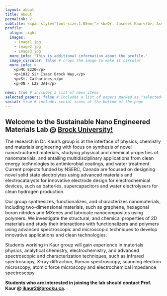 ```yaml
---
layout: about
title: About
permalink: /
subtitle: <span style="font-size:1.05em;"> <b>Dr. Jasneet Kaur</b>, Assistant Professor, Physics and Engineering at <a href='https://brocku.ca/'>Brock University</a>. <br/></span><br>
profile:
  align: right
  images:
    - image1.jpg
    - image2.jpg
    - image3.jpg
  more_info: "This is additional information about the profile."
  image_circular: false # crops the image to make it circular
  more_info: >
    <p>MC E220</p>
    <p>1812 Sir Isaac Brock Way,</p>
    <p>St. Catharines,</p>
    <p>ON - L2S 3A1</p>

news: true # includes a list of news items
selected_papers: false # includes a list of papers marked as "selected={true}"
social: true # includes social icons at the bottom of the page
---
```



<h2>Welcome to the Sustainable Nano Engineered Materials Lab @ <a href='https://brocku.ca/'>Brock University!</a></h2>

<span style="font-size:1.05em;">The research in Dr. Kaur’s group is at the interface of physics, chemistry and materials engineering with focus on synthesis of novel nanostructured materials, studying physical and chemical properties of nanomaterials, and entailing multidisciplinary applications from clean energy technologies to antimicrobial coatings, and water treatment. Current projects funded by NSERC, Canada are focused on designing novel solid state electrolytes using advanced materials and electrocatalysts for innovative electrode design for electrochemical devices, such as batteries, supercapacitors and water electrolysers for clean hydrogen production.</span>

<span style="font-size:1.05em;">Our group synthesizes, functionalizes, and characterizes nanomaterials, including two-dimensional materials, such as graphene, hexagonal boron nitrides and MXenes and fabricate nanocomposites using polymers. We investigate the structural, and chemical properties of 2D materials and study their interactions with functionalizers and polymers using advanced spectroscopic and microscopic techniques to develop innovative applications and clean technologies.</span>

<span style="font-size:1.05em;">Students working in Kaur group will gain experience in materials physics, analytical chemistry, electrochemistry, and advanced spectroscopic and characterization techniques, such as infrared spectroscopy, X-ray diffraction, Raman spectroscopy, scanning electron microscopy, atomic force microscopy and electrochemical impedance spectroscopy.</span>

<span style="font-size:1.05em;"><b>Students who are interested in joining the lab should contact Prof. Kaur @ <a href="mailto:jkaur2@brocku.ca">jkaur2@brocku.ca</a>.</b></span>
